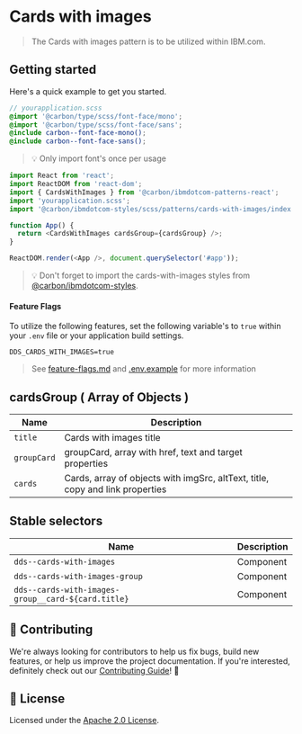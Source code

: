 # Cards with images

> The Cards with images pattern is to be utilized within IBM.com.

## Getting started

Here's a quick example to get you started.

```scss
// yourapplication.scss
@import '@carbon/type/scss/font-face/mono';
@import '@carbon/type/scss/font-face/sans';
@include carbon--font-face-mono();
@include carbon--font-face-sans();
```

> 💡 Only import font's once per usage

```javascript
import React from 'react';
import ReactDOM from 'react-dom';
import { CardsWithImages } from '@carbon/ibmdotcom-patterns-react';
import 'yourapplication.scss';
import '@carbon/ibmdotcom-styles/scss/patterns/cards-with-images/index.scss';

function App() {
  return <CardsWithImages cardsGroup={cardsGroup} />;
}

ReactDOM.render(<App />, document.querySelector('#app'));
```

> 💡 Don't forget to import the cards-with-images styles from
> [@carbon/ibmdotcom-styles](https://github.com/carbon-design-system/ibm-dotcom-library/blob/master/packages/styles).

#### Feature Flags

To utilize the following features, set the following variable's to `true` within
your `.env` file or your application build settings.

```
DDS_CARDS_WITH_IMAGES=true
```

> See
> [feature-flags.md](https://github.com/carbon-design-system/ibm-dotcom-library/blob/master/packages/patterns-react/docs/feature-flags.md)
> and
> [.env.example](https://github.com/carbon-design-system/ibm-dotcom-library/blob/master/packages/patterns-react/.env.example)
> for more information

## cardsGroup ( Array of Objects )

| Name        | Description                                                                   |
| ----------- | ----------------------------------------------------------------------------- |
| `title`     | Cards with images title                                                       |
| `groupCard` | groupCard, array with href, text and target properties                        |
| `cards`     | Cards, array of objects with imgSrc, altText, title, copy and link properties |

## Stable selectors

| Name                                               | Description |
| -------------------------------------------------- | ----------- |
| `dds--cards-with-images`                           | Component   |
| `dds--cards-with-images-group`                     | Component   |
| `dds--cards-with-images-group__card-${card.title}` | Component   |

## 🙌 Contributing

We're always looking for contributors to help us fix bugs, build new features,
or help us improve the project documentation. If you're interested, definitely
check out our
[Contributing Guide](https://github.com/carbon-design-system/ibm-dotcom-library/blob/master/.github/CONTRIBUTING.md)!
👀

## 📝 License

Licensed under the
[Apache 2.0 License](https://github.com/carbon-design-system/ibm-dotcom-library/blob/master/LICENSE).
